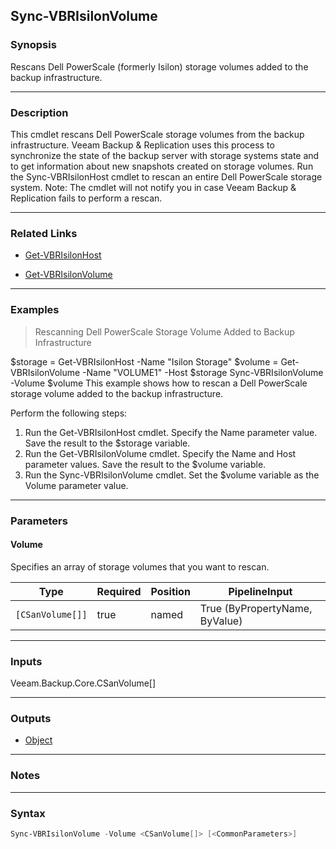 Sync-VBRIsilonVolume
--------------------

### Synopsis
Rescans Dell PowerScale (formerly Isilon) storage volumes added to the backup infrastructure.

---

### Description

This cmdlet rescans Dell PowerScale storage volumes from the backup infrastructure.
Veeam Backup & Replication uses this process to synchronize the state of the backup server with storage systems state and to get information about new snapshots created on storage volumes.
Run the Sync-VBRIsilonHost cmdlet to rescan an entire Dell PowerScale storage system.
Note: The cmdlet will not notify you in case Veeam Backup & Replication fails to perform a rescan.

---

### Related Links
* [Get-VBRIsilonHost](Get-VBRIsilonHost)

* [Get-VBRIsilonVolume](Get-VBRIsilonVolume)

---

### Examples
> Rescanning Dell PowerScale Storage Volume Added to Backup Infrastructure

$storage = Get-VBRIsilonHost -Name "Isilon Storage"
$volume = Get-VBRIsilonVolume -Name "VOLUME1" -Host $storage
Sync-VBRIsilonVolume -Volume $volume
This example shows how to rescan a Dell PowerScale storage volume added to the backup infrastructure.

Perform the following steps:
1. Run the Get-VBRIsilonHost cmdlet. Specify the Name parameter value. Save the result to the $storage variable.
2. Run the Get-VBRIsilonVolume cmdlet. Specify the Name and Host parameter values. Save the result to the $volume variable.
3. Run the Sync-VBRIsilonVolume cmdlet. Set the $volume variable as the Volume parameter value.

---

### Parameters
#### **Volume**
Specifies an array of storage volumes that you want to rescan.

|Type            |Required|Position|PipelineInput                 |
|----------------|--------|--------|------------------------------|
|`[CSanVolume[]]`|true    |named   |True (ByPropertyName, ByValue)|

---

### Inputs
Veeam.Backup.Core.CSanVolume[]

---

### Outputs
* [Object](https://learn.microsoft.com/en-us/dotnet/api/System.Object)

---

### Notes

---

### Syntax
```PowerShell
Sync-VBRIsilonVolume -Volume <CSanVolume[]> [<CommonParameters>]
```
